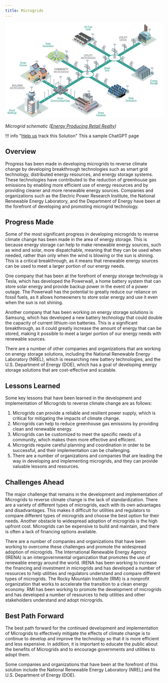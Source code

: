 ```yaml
---
title: Microgrids
---
```

![A microgrid comprises three basic components: an energy generator, a storage unit, and a controller to manage energy flow and usage.](/../static/img/microgrids.jpg)

*Microgrid schematic ([Energy Producing Retail Realty](https://www.eprsquared.com/the-solar-industrys-new-power-player-2/))*

!!! info "[Help us](../../contribute) track this Solution"
    This a sample ChatGPT page

## Overview

Progress has been made in developing microgrids to reverse climate change by developing breakthrough technologies such as smart grid technology, distributed energy resources, and energy storage systems. These technologies have contributed to the reduction of greenhouse gas emissions by enabling more efficient use of energy resources and by providing cleaner and more renewable energy sources. Companies and organizations such as the Electric Power Research Institute, the National Renewable Energy Laboratory, and the Department of Energy have been at the forefront of developing and promoting microgrid technology.

## Progress Made

Some of the most significant progress in developing microgrids to reverse climate change has been made in the area of energy storage. This is because energy storage can help to make renewable energy sources, such as wind and solar, more dispatchable, meaning that they can be used when needed, rather than only when the wind is blowing or the sun is shining. This is a critical breakthrough, as it means that renewable energy sources can be used to meet a larger portion of our energy needs.

One company that has been at the forefront of energy storage technology is Tesla, which has developed the Powerwall, a home battery system that can store solar energy and provide backup power in the event of a power outage. The Powerwall has the potential to greatly reduce our reliance on fossil fuels, as it allows homeowners to store solar energy and use it even when the sun is not shining.

Another company that has been working on energy storage solutions is Samsung, which has developed a new battery technology that could double the capacity of current lithium-ion batteries. This is a significant breakthrough, as it could greatly increase the amount of energy that can be stored, making it possible to meet a larger portion of our energy needs with renewable sources.

There are a number of other companies and organizations that are working on energy storage solutions, including the National Renewable Energy Laboratory (NREL), which is researching new battery technologies, and the U.S. Department of Energy (DOE), which has a goal of developing energy storage solutions that are cost-effective and scalable.

## Lessons Learned

Some key lessons that have been learned in the development and implementation of Microgrids to reverse climate change are as follows:

1. Microgrids can provide a reliable and resilient power supply, which is critical for mitigating the impacts of climate change.
2. Microgrids can help to reduce greenhouse gas emissions by providing clean and renewable energy.
3. Microgrids can be customized to meet the specific needs of a community, which makes them more effective and efficient.
4. Microgrids require careful planning and coordination in order to be successful, and their implementation can be challenging.
5. There are a number of organizations and companies that are leading the way in developing and implementing microgrids, and they can provide valuable lessons and resources.

## Challenges Ahead

The major challenge that remains in the development and implementation of Microgrids to reverse climate change is the lack of standardization. There are a variety of different types of microgrids, each with its own advantages and disadvantages. This makes it difficult for utilities and regulators to compare different types of microgrids and choose the best option for their needs. Another obstacle to widespread adoption of microgrids is the high upfront cost. Microgrids can be expensive to build and maintain, and there is often a lack of financing options available.

There are a number of companies and organizations that have been working to overcome these challenges and promote the widespread adoption of microgrids. The International Renewable Energy Agency (IRENA) is an intergovernmental organization that promotes the use of renewable energy around the world. IRENA has been working to increase the financing and investment in microgrids and has developed a number of resources to help utilities and regulators understand and compare different types of microgrids. The Rocky Mountain Institute (RMI) is a nonprofit organization that works to accelerate the transition to a clean energy economy. RMI has been working to promote the development of microgrids and has developed a number of resources to help utilities and other stakeholders understand and adopt microgrids.

## Best Path Forward

The best path forward for the continued development and implementation of Microgrids to effectively mitigate the effects of climate change is to continue to develop and improve the technology so that it is more efficient and less expensive. In addition, it is important to educate the public about the benefits of Microgrids and to encourage governments and utilities to adopt them.

Some companies and organizations that have been at the forefront of this solution include the National Renewable Energy Laboratory (NREL) and the U.S. Department of Energy (DOE).